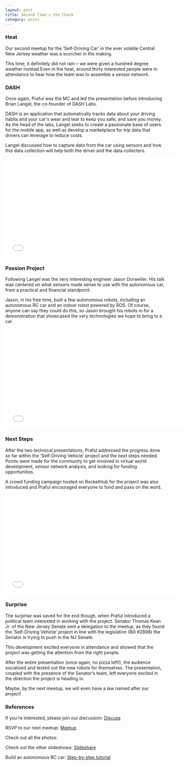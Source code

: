 ```yaml
---
layout: post
title: Second Time's the Charm
category: posts
--- 
```


### Heat

Our second meetup for the ‘Self-Driving Car’ in the ever volatile Central New Jersey weather was a scorcher in the making.

This time, it definitely did not rain – we were given a hundred degree weather instead.Even in the heat, around thirty interested people were in attendance to hear how the team was to assemble a sensor network.

### DASH

Once again, Praful was the MC and led the presentation before introducing Brian Langel, the co-founder of DASH Labs. 

DASH is an application that automatically tracks data about your driving habits and your car's wear and tear to keep you safe, and save you money. As the head of the labs, Langel seeks to create a passionate base of users for the mobile app, as well as develop a marketplace for trip data that drivers can leverage to reduce costs. 

Langel discussed how to capture data from the car using sensors and how this data collection will help both the driver and the data collecters.

<script async class="speakerdeck-embed" data-id="3a85a200d785013087d05e0fffb1f05d" data-ratio="1.29456384323641" src="//speakerdeck.com/assets/embed.js"></script>

<iframe width="560" height="315" src="//www.youtube.com/embed/v5-kZjtTf8I" frameborder="0" allowfullscreen></iframe>

### Passion Project

Following Langel was the very interesting engineer Jason Dorweiler. His talk was centered on what sensors made sense to use with the autonomous car, from a practical and financial standpoint.

Jason, in his free time, built a few autonomous robots, including an autonomous RC car and an indoor robot powered by ROS. Of course, anyone can say they could do this, so Jason brought his robots in for a demonstration that showcased the very technologies we hope to bring to a car.

<script async class="speakerdeck-embed" data-id="7ade8110d82701304c986e65229c9f4b" data-ratio="1.33333333333333" src="//speakerdeck.com/assets/embed.js"></script>

<iframe width="560" height="315" src="//www.youtube.com/embed/eWtJg6WCStA" frameborder="0" allowfullscreen></iframe>

### Next Steps

After the two technical presentations, Praful addressed the progress done so far within the ‘Self-Driving Vehicle’ project and the next steps needed. Points were made for the community to get involved in virtual world development, sensor network analysis, and looking for funding opportunities.

A crowd funding campaign hosted on RocketHub for the project was also introduced and Praful encouraged everyone to fund and pass on the word. 

<script async class="speakerdeck-embed" data-id="31939200d786013087ce5e0fffb1f05d" data-ratio="1.33333333333333" src="//speakerdeck.com/assets/embed.js"></script>

<iframe width="560" height="315" src="//www.youtube.com/embed/JxvhCrnSZOI" frameborder="0" allowfullscreen></iframe>

### Surprise

The surprise was saved for the end though, when Praful introduced a political team interested in working with the project. Senator Thomas Kean Jr. of the New Jersey Senate sent a delegation to the meetup, as they found the ‘Self-Driving Vehicle’ project in line with the legislation (Bill #2898) the Senator is trying to push in the NJ Senate.

This development excited everyone in attendance and showed that the project was getting the attention from the right people.

After the entire presentation (once again, no pizza left!), the audience socialized and tested out the new robots for themselves. The presentation, coupled with the presence of the Senator’s team, left everyone excited in the direction the project is heading in.

Maybe, by the next meetup, we will even have a law named after our project!


### References

If you're interested, please join our discussion: [Discuss](http://discuss.derivatived.com)

RSVP to our next meetup: [Meetup](http://www.meetup.com/Self-Driving-Vehicle/events/131006602/)

Check out all the photos: 

Check out the other slideshows: [Slideshare](http://www.slideshare.com/derivatived)

Build an autonomous RC car: [Step-by-step tutorial](http://www.jddorweiler.appspot.com/car.html) 
